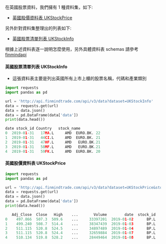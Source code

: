 在英國股票資料，我們擁有 1 種資料集，如下:

- [英國股價資料表 UKStockPrice](https://finmind.github.io/tutor/UnitedKingdomMarket/Technical/#ukstockprice)

另外針對資料集整理出的列表如下:

- [英國股票清單列表 UKStockInfo](https://finmind.github.io/tutor/UnitedKingdomMarket/Technical/#ukstockinfo)

根據上述資料表逐一說明怎麼使用，另外具體資料表 schemas 請參考 [finmindapi](http://api.finmindtrade.com/docs#/default/method_api_v2_data_get)

#### 英國股票清單列表 UKStockInfo

- 這張資料表主要是列出英國所有上市上櫃的股票名稱，代碼和產業類別

```python
import requests
import pandas as pd

url = 'http://api.finmindtrade.com/api/v3/data?dataset=UKStockInfo'
data = requests.get(url)
data = data.json()
data = pd.DataFrame(data['data'])
print(data.head())

date stock_id Country   stock_name
0  2019-01-31   17MA.L     AMD  EURO.BK. 22
1  2019-01-31   44CI.L     AMD  EURO.BK. 21
2  2019-01-31   47HF.L     AMD   EURO.BK.21
3  2019-01-31   58MF.L     AMD   EURO.BK.21
4  2019-01-31   59FK.L     AMD  EURO.BK. 20
```

#### 英國股價資料表 UKStockPrice

```python
import requests
import pandas as pd

url = 'http://api.finmindtrade.com/api/v3/data?dataset=UKStockPrice&stock_id=BP.L&date=2019-01-01'
data = requests.get(url)
data = data.json()
data = pd.DataFrame(data['data'])
print(data.head())

   Adj_Close  Close   High    ...       Volume        date  stock_id
0    497.866  507.3  509.6    ...     33397201  2019-01-02      BP.L
1    499.240  508.7  514.4    ...     38347439  2019-01-03      BP.L
2    511.115  520.8  524.5    ...     34897489  2019-01-04      BP.L
3    511.115  520.8  524.4    ...     32659884  2019-01-07      BP.L
4    510.134  519.8  528.2    ...     28449464  2019-01-08      BP.L
```